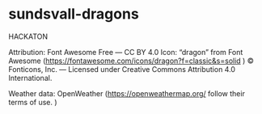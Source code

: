 # sundsvall-dragons
HACKATON

Attribution:
Font Awesome Free — CC BY 4.0
Icon: “dragon” from Font Awesome (https://fontawesome.com/icons/dragon?f=classic&s=solid
)
© Fonticons, Inc. — Licensed under Creative Commons Attribution 4.0 International.

Weather data: OpenWeather (https://openweathermap.org/ follow their terms of use.
)